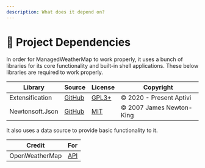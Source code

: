 ```yaml
---
description: What does it depend on?
---
```


# 🧱 Project Dependencies

In order for ManagedWeatherMap to work properly, it uses a bunch of libraries for its core functionality and built-in shell applications. These below libraries are required to work properly.

| Library         | Source                                               | License                                                                  | Copyright                |
| --------------- | ---------------------------------------------------- | ------------------------------------------------------------------------ | ------------------------ |
| Extensification | [GitHub](https://github.com/Aptivi/Extensification/) | [GPL3+](https://github.com/Aptivi/Extensification/blob/master/LICENSE)   | © 2020 - Present Aptivi  |
| Newtonsoft.Json | [GitHub](https://github.com/JamesNK/Newtonsoft.Json) | [MIT](https://github.com/JamesNK/Newtonsoft.Json/blob/master/LICENSE.md) | © 2007 James Newton-King |

It also uses a data source to provide basic functionality to it.

| Credit         | For                                |
| -------------- | ---------------------------------- |
| OpenWeatherMap | [API](https://openweathermap.org/) |
